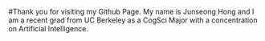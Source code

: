 #Thank you for visiting my Github Page.
My name is Junseong Hong and I am a recent grad from UC Berkeley as a CogSci Major with a concentration on Artificial Intelligence.